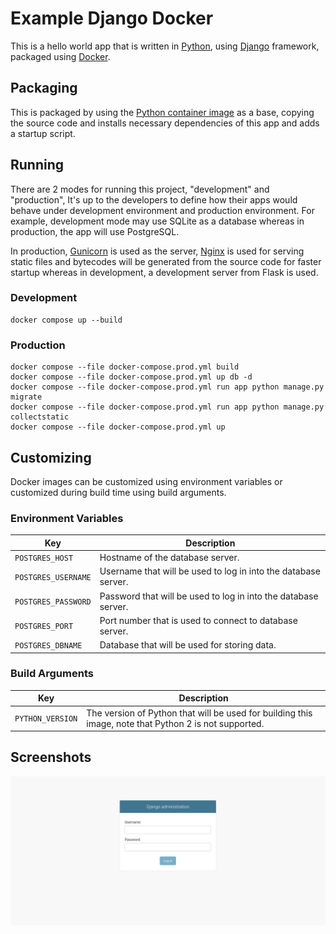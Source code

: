# Example Django Docker

This is a hello world app that is written in [Python](https://www.python.org/), using [Django](https://www.djangoproject.com/) framework, packaged using [Docker](https://www.docker.com/).

## Packaging

This is packaged by using the [Python container image](https://hub.docker.com/_/python) as a base, copying the source code and installs necessary dependencies of this app and adds a startup script.

## Running

There are 2 modes for running this project, "development" and "production", It's up to the developers to define how their apps would behave under development environment and production environment. For example, development mode may use SQLite as a database whereas in production, the app will use PostgreSQL.

In production, [Gunicorn](https://gunicorn.org/) is used as the server, [Nginx](https://www.nginx.com/) is used for serving static files and bytecodes will be generated from the source code for faster startup whereas in development, a development server from Flask is used.

### Development

```
docker compose up --build
```

### Production

```
docker compose --file docker-compose.prod.yml build
docker compose --file docker-compose.prod.yml up db -d
docker compose --file docker-compose.prod.yml run app python manage.py migrate
docker compose --file docker-compose.prod.yml run app python manage.py collectstatic
docker compose --file docker-compose.prod.yml up
```

## Customizing

Docker images can be customized using environment variables or customized during build time using build arguments.

### Environment Variables

| Key | Description |
| --- | --- |
| `POSTGRES_HOST` | Hostname of the database server. |
| `POSTGRES_USERNAME` | Username that will be used to log in into the database server. |
| `POSTGRES_PASSWORD` | Password that will be used to log in into the database server. |
| `POSTGRES_PORT` | Port number that is used to connect to database server. |
| `POSTGRES_DBNAME` | Database that will be used for storing data. |

### Build Arguments

| Key | Description |
| --- | --- |
| `PYTHON_VERSION` | The version of Python that will be used for building this image, note that Python 2 is not supported. |

## Screenshots

![Login Page](.assets/django_admin_login.png)